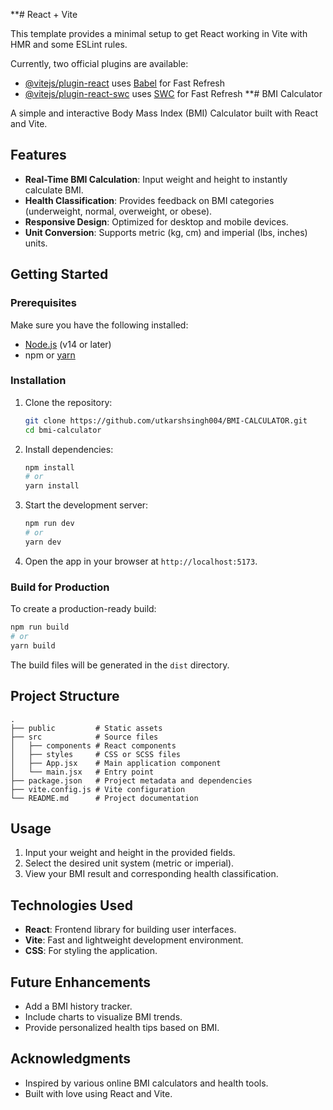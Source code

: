 **# React + Vite

This template provides a minimal setup to get React working in Vite with HMR and some ESLint rules.

Currently, two official plugins are available:

- [@vitejs/plugin-react](https://github.com/vitejs/vite-plugin-react/blob/main/packages/plugin-react/README.md) uses [Babel](https://babeljs.io/) for Fast Refresh
- [@vitejs/plugin-react-swc](https://github.com/vitejs/vite-plugin-react-swc) uses [SWC](https://swc.rs/) for Fast Refresh
**# BMI Calculator

A simple and interactive Body Mass Index (BMI) Calculator built with React and Vite.

## Features
- **Real-Time BMI Calculation**: Input weight and height to instantly calculate BMI.
- **Health Classification**: Provides feedback on BMI categories (underweight, normal, overweight, or obese).
- **Responsive Design**: Optimized for desktop and mobile devices.
- **Unit Conversion**: Supports metric (kg, cm) and imperial (lbs, inches) units.

## Getting Started

### Prerequisites
Make sure you have the following installed:
- [Node.js](https://nodejs.org/) (v14 or later)
- npm or [yarn](https://yarnpkg.com/)

### Installation
1. Clone the repository:
   ```bash
   git clone https://github.com/utkarshsingh004/BMI-CALCULATOR.git
   cd bmi-calculator
   ```

2. Install dependencies:
   ```bash
   npm install
   # or
   yarn install
   ```

3. Start the development server:
   ```bash
   npm run dev
   # or
   yarn dev
   ```

4. Open the app in your browser at `http://localhost:5173`.

### Build for Production
To create a production-ready build:
```bash
npm run build
# or
yarn build
```

The build files will be generated in the `dist` directory.

## Project Structure
```
.
├── public         # Static assets
├── src            # Source files
│   ├── components # React components
│   ├── styles     # CSS or SCSS files
│   ├── App.jsx    # Main application component
│   └── main.jsx   # Entry point
├── package.json   # Project metadata and dependencies
├── vite.config.js # Vite configuration
└── README.md      # Project documentation
```

## Usage
1. Input your weight and height in the provided fields.
2. Select the desired unit system (metric or imperial).
3. View your BMI result and corresponding health classification.

## Technologies Used
- **React**: Frontend library for building user interfaces.
- **Vite**: Fast and lightweight development environment.
- **CSS**: For styling the application.

## Future Enhancements
- Add a BMI history tracker.
- Include charts to visualize BMI trends.
- Provide personalized health tips based on BMI.

## Acknowledgments
- Inspired by various online BMI calculators and health tools.
- Built with love using React and Vite.
